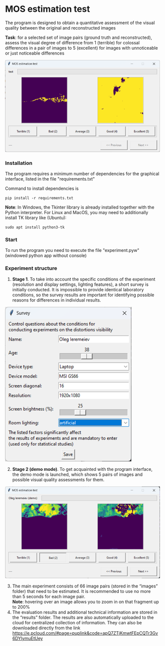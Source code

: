 # MOS estimation test

The program is designed to obtain a quantitative assessment of the visual quality between the original and reconstructed images

**Task**: for a selected set of image pairs (ground truth and reconstructed), assess the visual degree of difference 
from 1 (terrible) for colossal differences in a pair of images to 5 (excellent) for images with unnoticeable or just noticeable differences

![img.png](attachments/img.png)

### Installation

The program requires a minimum number of dependencies for the graphical interface, listed in the file "requirements.txt"

Command to install dependencies is
```shell
pip install -r requirements.txt
```

**Note**: In Windows, the Tkinter library is already installed together with the Python interpreter. For Linux and MacOS, 
you may need to additionally install TK library like (Ubuntu):

```shell
sudo apt install python3-tk
```

### Start
To run the program you need to execute the file "experiment.pyw" (windowed python app without console)


### Experiment structure

1. **Stage 1**. To take into account the specific conditions of the experiment (resolution and display settings, 
lighting features), a short survey is initially conducted. It is impossible to provide identical laboratory conditions, 
so the survey results are important for identifying possible reasons for differences in individual results.

![img2.png](attachments/img2.png)

2. **Stage 2 (demo mode)**. To get acquainted with the program interface, the demo mode is launched, which shows 5 pairs of images 
and possible visual quality assessments for them.

![img3.png](attachments/img3.png)

3. The main experiment consists of 66 image pairs (stored in the “images” folder) that need to be estimated. It is 
recommended to use no more than 5 seconds for each image pair. \
**Note**: hovering over an image allows you to zoom in on that fragment up to 200%
4. The evaluation results and additional technical information are stored in the “results” folder. The results are also automatically uploaded to the cloud for centralized collection of information. They can also be downloaded directly from the link https://e.pcloud.com/#page=puplink&code=apQ7ZTjKmwtFEpCQTr3Gv6DYlymuEtUey

